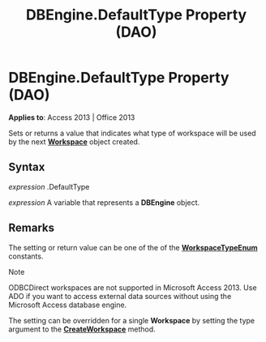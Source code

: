 ﻿---
title: DBEngine.DefaultType Property (DAO)
TOCTitle: DefaultType Property
ms:assetid: b4371f3e-1ce0-1d0f-93a8-0c5329b510ab
ms:mtpsurl: https://msdn.microsoft.com/library/Ff822060(v=office.15)
ms:contentKeyID: 48547217
ms.date: 09/18/2015
mtps_version: v=office.15
f1_keywords:
- dao360.chm1053580
f1_categories:
- Office.Version=v15
---

# DBEngine.DefaultType Property (DAO)


**Applies to**: Access 2013 | Office 2013

Sets or returns a value that indicates what type of workspace will be used by the next **[Workspace](workspace-object-dao.md)** object created.

## Syntax

*expression* .DefaultType

*expression* A variable that represents a **DBEngine** object.

## Remarks

The setting or return value can be one of the of the **[WorkspaceTypeEnum](workspacetypeenum-enumeration-dao.md)** constants.


> [!NOTE]
> <P>ODBCDirect workspaces are not supported in Microsoft Access 2013. Use ADO if you want to access external data sources without using the Microsoft Access database engine.</P>



The setting can be overridden for a single **Workspace** by setting the type argument to the **[CreateWorkspace](dbengine-createworkspace-method-dao.md)** method.

